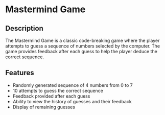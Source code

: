 # Mastermind Game

## Description

The Mastermind Game is a classic code-breaking game where the player attempts to guess a sequence of numbers selected by the computer. The game provides feedback after each guess to help the player deduce the correct sequence.

## Features

- Randomly generated sequence of 4 numbers from 0 to 7
- 10 attempts to guess the correct sequence
- Feedback provided after each guess
- Ability to view the history of guesses and their feedback
- Display of remaining guesses
